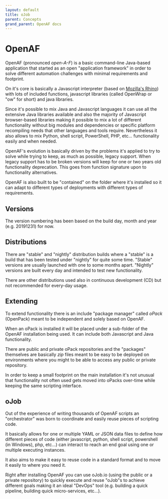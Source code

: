 ```yaml
---
layout: default
title: oJob
parent: Concepts
grand_parent: OpenAF docs
---
```


# OpenAF

OpenAF (pronounced _open-A-F_) is a basic command-line Java-based application that started as an open "application framework" in order to solve different automation challenges with minimal requirements and footprint.

On it's core is basically a Javascript interpreter (based on [Mozilla's Rhino](https://github.com/mozilla/rhino)) with lots of included functions, javascript libraries (called OpenWrap or "ow" for short) and java libraries. 

Since it's possible to mix Java and Javascript languages it can use all the extensive Java libraries available and also the majority of Javascript browser-based libraries making it possible to mix a lot of different functionality without big modules and dependencies or specific platform recompiling needs that other languages and tools require. Nevertheless it also allows to mix Python, shell script, PowerShell, PHP, etc... functionality easily and when needed.

OpenAF's evolution is basically driven by the problems it's applied to try to solve while trying to keep, as much as possible, legacy support. When legacy support has to be broken versions will keep for one or two years old functionality deprecation. This goes from function signature upon to functionality alternatives.

OpenAF is also built to be "contained" on the folder where it's installed so it can adapt to different types of deployments with different types of requirements.

## Versions

The version numbering has been based on the build day, month and year (e.g. 20191231) for now.

## Distributions 

There are "stable" and "nightly" distribution builds where a "stable" is a build that has been tested under "nightly" for quite some time. "Stable" versions are usually launched with one to some months apart. "Nightly" versions are built every day and intended to test new functionality.

There are other distributions used also in continuous development (CD) but not recommended for every-day usage.

## Extending

To extend functionality there is an include "package manager" called _oPack_ (OpenPack) meant to be independent and solely based on OpenAF.

When an oPack is installed it will be placed under a sub-folder of the OpenAF installation being used. It can include both Javascript and Java functionality.

There are public and private oPack repositories and the "packages" themselves are basically _zip_ files meant to be easy to be deployed on environments where you might to be able to access any public or private repository.

In order to keep a small footprint on the main installation it's not unusual that functionality not often used gets moved into oPacks over-time while keeping the same scripting interface.

## oJob

Out of the experience of writing thousands of OpenAF scripts an "orchestrator" was born to coordinate and easily reuse pieces of scripting code. 

It basically allows for one or multiple YAML or JSON data files to define how different pieces of code (either javascript, python, shell script, powershell (in Windows), php, etc...) can interact to reach an end goal using one or multiple executing instances.

It also aims to make it easy to reuse code in a standard format and to move it easily to where you need it.

Right after installing OpenAF you can use oJob.io (using the public or a private repository) to quickly execute and reuse "oJob"s to achieve different goals making it an ideal "DevOps" tool (e.g. building a quick pipeline, building quick micro-services, etc...).